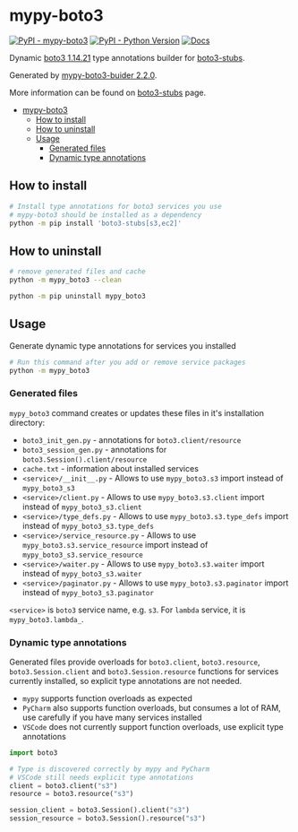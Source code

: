 # mypy-boto3

[![PyPI - mypy-boto3](https://img.shields.io/pypi/v/mypy-boto3.svg?color=blue)](https://pypi.org/project/mypy-boto3)
[![PyPI - Python Version](https://img.shields.io/pypi/pyversions/mypy-boto3.svg?color=blue)](https://pypi.org/project/mypy-boto3)
[![Docs](https://img.shields.io/readthedocs/mypy-boto3-builder.svg?color=blue)](https://mypy-boto3-builder.readthedocs.io/)

Dynamic [boto3 1.14.21](https://boto3.amazonaws.com/v1/documentation/api/1.14.21/index.html)
type annotations builder for [boto3-stubs](https://pypi.org/project/boto3-stubs/).

Generated by [mypy-boto3-buider 2.2.0](https://github.com/vemel/mypy_boto3_builder).

More information can be found on [boto3-stubs](https://pypi.org/project/boto3-stubs/) page.

- [mypy-boto3](#mypy-boto3)
  - [How to install](#how-to-install)
  - [How to uninstall](#how-to-uninstall)
  - [Usage](#usage)
    - [Generated files](#generated-files)
    - [Dynamic type annotations](#dynamic-type-annotations)

## How to install

```bash
# Install type annotations for boto3 services you use
# mypy-boto3 should be installed as a dependency
python -m pip install 'boto3-stubs[s3,ec2]'
```

## How to uninstall

```bash
# remove generated files and cache
python -m mypy_boto3 --clean

python -m pip uninstall mypy_boto3
```

## Usage

Generate dynamic type annotations for services you installed

```bash
# Run this command after you add or remove service packages
python -m mypy_boto3
```

### Generated files

`mypy_boto3` command creates or updates these files in it's installation directory:

- `boto3_init_gen.py` - annotations for `boto3.client/resource`
- `boto3_session_gen.py` - annotations for `boto3.Session().client/resource`
- `cache.txt` - information about installed services
- `<service>/__init__.py` - Allows to use `mypy_boto3.s3` import instead of `mypy_boto3_s3`
- `<service>/client.py` - Allows to use `mypy_boto3.s3.client` import instead of `mypy_boto3_s3.client`
- `<service>/type_defs.py` - Allows to use `mypy_boto3.s3.type_defs` import instead of `mypy_boto3_s3.type_defs`
- `<service>/service_resource.py` - Allows to use `mypy_boto3.s3.service_resource` import instead of `mypy_boto3_s3.service_resource`
- `<service>/waiter.py` - Allows to use `mypy_boto3.s3.waiter` import instead of `mypy_boto3_s3.waiter`
- `<service>/paginator.py` - Allows to use `mypy_boto3.s3.paginator` import instead of `mypy_boto3_s3.paginator`

`<service>` is `boto3` service name, e.g. `s3`. For `lambda` service, it is `mypy_boto3.lambda_`.

### Dynamic type annotations

Generated files provide overloads for `boto3.client`, `boto3.resource`,
`boto3.Session.client` and `boto3.Session.resource` functions for services currently installed,
so explicit type annotations are not needed.

- `mypy` supports function overloads as expected
- `PyCharm` also supports function overloads, but consumes a lot of RAM, use carefully if you have many services installed
- `VSCode` does not currently support function overloads, use explicit type annotations

```python
import boto3

# Type is discovered correctly by mypy and PyCharm
# VSCode still needs explicit type annotations
client = boto3.client("s3")
resource = boto3.resource("s3")

session_client = boto3.Session().client("s3")
session_resource = boto3.Session().resource("s3")
```
